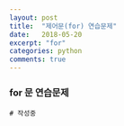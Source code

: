 ```yaml
---
layout: post
title:  "제어문(for) 연습문제"
date:   2018-05-20
excerpt: "for"
categories: python
comments: true
---
```

### for 문 연습문제
```# 작성중```
